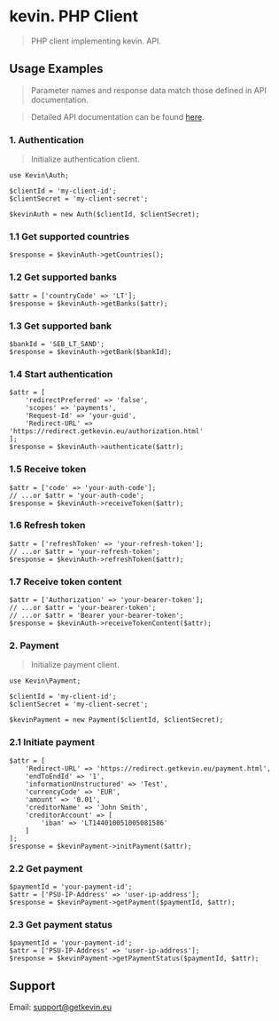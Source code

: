 # kevin. PHP Client

> PHP client implementing kevin. API.

## Usage Examples

> Parameter names and response data match those defined in API documentation.

> Detailed API documentation can be found <a href="https://docs.getkevin.eu/public/platform" target="_blank">here</a>.

### 1. Authentication

> Initialize authentication client.

```
use Kevin\Auth;

$clientId = 'my-client-id';
$clientSecret = 'my-client-secret';

$kevinAuth = new Auth($clientId, $clientSecret);
```

### 1.1 Get supported countries

```
$response = $kevinAuth->getCountries();
```

### 1.2 Get supported banks

```
$attr = ['countryCode' => 'LT'];
$response = $kevinAuth->getBanks($attr);
```

### 1.3 Get supported bank

```
$bankId = 'SEB_LT_SAND';
$response = $kevinAuth->getBank($bankId);
```

### 1.4 Start authentication

```
$attr = [
    'redirectPreferred' => 'false',
    'scopes' => 'payments',
    'Request-Id' => 'your-guid',
    'Redirect-URL' => 'https://redirect.getkevin.eu/authorization.html'
];
$response = $kevinAuth->authenticate($attr);
```

### 1.5 Receive token

```
$attr = ['code' => 'your-auth-code'];
// ...or $attr = 'your-auth-code';
$response = $kevinAuth->receiveToken($attr);
```

### 1.6 Refresh token

```
$attr = ['refreshToken' => 'your-refresh-token'];
// ...or $attr = 'your-refresh-token';
$response = $kevinAuth->refreshToken($attr);
```

### 1.7 Receive token content

```
$attr = ['Authorization' => 'your-bearer-token'];
// ...or $attr = 'your-bearer-token';
// ...or $attr = 'Bearer your-bearer-token';
$response = $kevinAuth->receiveTokenContent($attr);
```

### 2. Payment

> Initialize payment client.

```
use Kevin\Payment;

$clientId = 'my-client-id';
$clientSecret = 'my-client-secret';

$kevinPayment = new Payment($clientId, $clientSecret);
```

### 2.1 Initiate payment

```
$attr = [
    'Redirect-URL' => 'https://redirect.getkevin.eu/payment.html',
    'endToEndId' => '1',
    'informationUnstructured' => 'Test',
    'currencyCode' => 'EUR',
    'amount' => '0.01',
    'creditorName' => 'John Smith',
    'creditorAccount' => [
        'iban' => 'LT144010051005081586'
    ]
];
$response = $kevinPayment->initPayment($attr);
```

### 2.2 Get payment

```
$paymentId = 'your-payment-id';
$attr = ['PSU-IP-Address' => 'user-ip-address'];
$response = $kevinPayment->getPayment($paymentId, $attr);
```

### 2.3 Get payment status

```
$paymentId = 'your-payment-id';
$attr = ['PSU-IP-Address' => 'user-ip-address'];
$response = $kevinPayment->getPaymentStatus($paymentId, $attr);
```

## Support

Email: support@getkevin.eu
